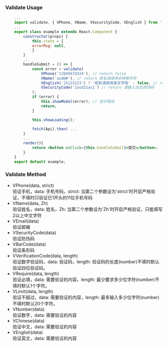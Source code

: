 ### Validate Usage

```jsx
    ...
    import validate, { VPhone, VName, VSecurityCode, VEnglish } from './../../utils/validate';
    ...
    export class example extends React.Component {
        constructor(props) {
            this.state = {
            errorMsg: null,
            }
        }
        ...
        handleSubmit = () => {
            const error = validate(
                VPhone('13845674324'), // return false
                VName('asd@#'), // return 姓名请使用非特殊字符
                VEnglish('jk123123') ? '昵称请使用英文字母' : false, // return 昵称请使用英文字母
                VSecurityCode('1asd21as1') // return 请输入16位防伪码
            );
            if (error) {
                this.showModal(error); // 显示错误
                return;
            }

            this.showLoading();
            
            fetch(Api).then( ...
        }
        ...
        render(){
            return <button onClick={this.handleSubmit}>提交</button>;
        }
    }
    export default example;
```
### Validate Method
- VPhone(data, strict)    
验证手机，data: 手机号码，strict: 当第二个参数设为'strict'时开启严格验证，不填时只验证已1开头的11位手机号码
- VName(data, Zh)    
验证姓名，data: 姓名，Zh: 当第二个参数设为'Zh'时开启严格验证，只能填写2以上中文字符
- VEmail(data)   
验证邮箱
- VSecurityCode(data)   
验证防伪码
- VBarCode(data)    
验证条形码
- VVerificationCode(data, length)    
验证数字验证码，data: 验证码，length: 验证码的长度(number)不填时默认验证四位验证码。
- VRequire(data, length)  
验证必填，data: 需要验证的内容，length: 最少要求多少位字符(number)不填时默认1个字符。
- VLimit(data, length)   
验证不超过，data: 需要验证的内容，length: 最多输入多少位字符(number)不填时默认20个字符。
- VNumber(data)   
验证数字，data: 需要验证的内容
- VChinese(data)   
验证中文，data: 需要验证的内容
- VEnglish(data)   
验证英文，data: 需要验证的内容